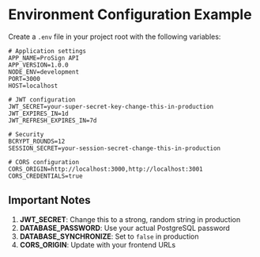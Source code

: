# Environment Configuration Example

Create a `.env` file in your project root with the following variables:

```env
# Application settings
APP_NAME=ProSign API
APP_VERSION=1.0.0
NODE_ENV=development
PORT=3000
HOST=localhost

# JWT configuration
JWT_SECRET=your-super-secret-key-change-this-in-production
JWT_EXPIRES_IN=1d
JWT_REFRESH_EXPIRES_IN=7d

# Security
BCRYPT_ROUNDS=12
SESSION_SECRET=your-session-secret-change-this-in-production

# CORS configuration
CORS_ORIGIN=http://localhost:3000,http://localhost:3001
CORS_CREDENTIALS=true
```

## Important Notes

1. **JWT_SECRET**: Change this to a strong, random string in production
2. **DATABASE_PASSWORD**: Use your actual PostgreSQL password
3. **DATABASE_SYNCHRONIZE**: Set to `false` in production
4. **CORS_ORIGIN**: Update with your frontend URLs

